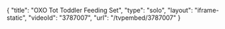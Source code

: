 {
    "title": "OXO Tot Toddler Feeding Set",
    "type": "solo",
    "layout": "iframe-static",
    "videoId": "3787007",
    "url": "\/tvpembed\/3787007"
}